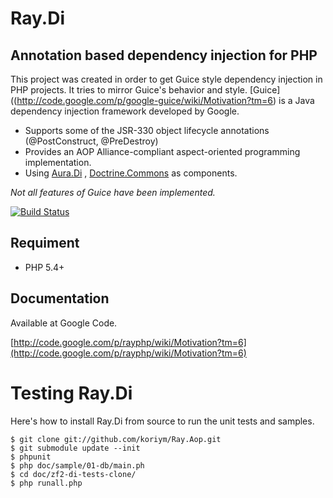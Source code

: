 Ray.Di
=======
Annotation based dependency injection for PHP
---------------------------------------------

This project was created in order to get Guice style dependency injection in PHP projects. It tries to mirror Guice's behavior and style. [Guice]((http://code.google.com/p/google-guice/wiki/Motivation?tm=6) is a Java dependency injection framework developed by Google. 

 * Supports some of the JSR-330 object lifecycle annotations (@PostConstruct, @PreDestroy)
 * Provides an AOP Alliance-compliant aspect-oriented programming implementation.
 * Using [Aura.Di](http://auraphp.github.com/Aura.Di ) , [Doctrine.Commons](http://www.doctrine-project.org/projects/common) as components.

_Not all features of Guice have been implemented._

[![Build Status](https://secure.travis-ci.org/koriym/Ray.Di.png)](http://travis-ci.org/koriym/Ray.Di)

Requiment
---------

* PHP 5.4+

## Documentation ##
Available at Google Code.

 [http://code.google.com/p/rayphp/wiki/Motivation?tm=6](http://code.google.com/p/rayphp/wiki/Motivation?tm=6)
 
Testing Ray.Di
==============

Here's how to install Ray.Di from source to run the unit tests and samples.

```
$ git clone git://github.com/koriym/Ray.Aop.git
$ git submodule update --init
$ phpunit
$ php doc/sample/01-db/main.ph
$ cd doc/zf2-di-tests-clone/
$ php runall.php
```

